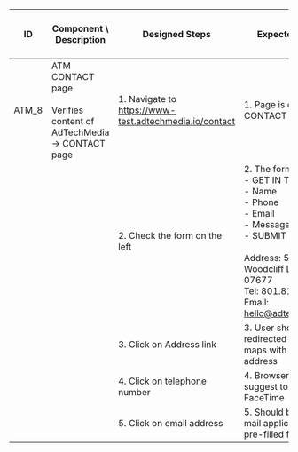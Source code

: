| ID | Component \ <br> Description  | Designed Steps       |Expected Result     |	Created By \ <br> Last Updated |
| -- | -- | -- | -- | -- |
| ATM_8 | ATM CONTACT page <br> <br>  Verifies content of AdTechMedia -> CONTACT page | 1. Navigate to https://www-test.adtechmedia.io/contact | 1. Page is opened on CONTACT         | Alexandr Urita \ <br> 15.06.2017 |
|       |       | 2. Check the form on the left |     2. The form contains: <br> - GET IN TOUCH <br> - Name <br> - Phone <br> - Email <br> - Message <br> - SUBMIT (button) <br> <br> Address: 50 Tice Blvd Woodcliff Lake NJ 07677 <br> Tel: 801.810.8186 \ Email: hello@adtechmedia.io" |    |  
|       |       | 3. Click on Address link |       3. User should be redirected to google maps with correspond address |    |
|       |      | 4. Click on telephone number |    4. Browser should suggest to open FaceTime | |
|       |      | 5. Click on email address |    5. Should be opened mail application with pre-filled fields | |
